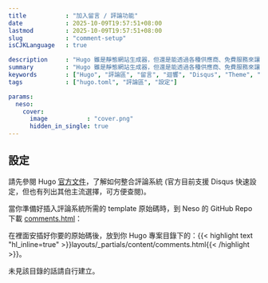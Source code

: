 ```yaml
---
title           : "加入留言 / 評論功能"
date            : 2025-10-09T19:57:51+08:00
lastmod         : 2025-10-09T19:57:51+08:00
slug            : "comment-setup"
isCJKLanguage   : true

description     : "Hugo 雖是靜態網站生成器，但還是能透過各種供應商、免費服務來讓你的網站具備留言 / 評論系統。"
summary         : "Hugo 雖是靜態網站生成器，但還是能透過各種供應商、免費服務來讓你的網站具備留言 / 評論系統。"
keywords        : ["Hugo", "評論區", "留言", "迴響", "Disqus", "Theme", "Neso", "hugo-neso"]
tags            : ["hugo.toml", "評論區", "設定"]

params:
  neso:
    cover:
      image           : "cover.png"
      hidden_in_single: true
---
```


## 設定

請先參閱 Hugo [官方文件](https://gohugo.io/content-management/comments/)，了解如何整合評論系統 (官方目前支援 Disqus 快速設定，但也有列出其他主流選擇，可方便查閱)。

當你準備好插入評論系統所需的 template 原始碼時，到 Neso 的 GitHub Repo 下載 [comments.html](https://github.com/babeneso/hugo-neso/blob/main/layouts/_partials/content/comments.html)：

在裡面安插好你要的原始碼後，放到你 Hugo 專案目錄下的：{{< highlight text "hl_inline=true" >}}layouts/_partials/content/comments.html{{< /highlight >}}。

未見該目錄的話請自行建立。
